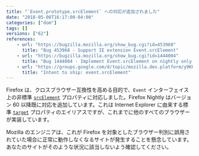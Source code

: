 ```yaml
---
title: "`Event.prototype.srcElement` への対応が追加されました"
date: "2018-05-08T16:17:00-04:00"
categories: ["dom"]
tags: []
versions: ["62"]
references:
    - url: "https://bugzilla.mozilla.org/show_bug.cgi?id=453968"
      title: "Bug 453968 - Support IE extension Event.srcElement"
    - url: "https://bugzilla.mozilla.org/show_bug.cgi?id=1444004"
      title: "Bug 1444004 - Implement Event.srcElement on nightly only for now"
    - url: "https://groups.google.com/d/topic/mozilla.dev.platform/y9KU21IBFvo/discussion"
      title: "Intent to ship: event.srcElement"
---
```

Firefox は、クロスブラウザー互換性を高める目的で、`Event` インターフェイス上の非標準 [`srcElement`](https://developer.mozilla.org/docs/Web/API/Event/srcElement) プロパティに対応しました。Firefox Nightly はバージョン 60 以降既に対応を追加しています。これは Internet Explorer に由来する標準 [`target`](https://developer.mozilla.org/docs/Web/API/Event/target) プロパティのエイリアスですが、これまでに他のすべてのブラウザーが実装しています。

Mozilla のエンジニアは、これが Firefox を対象としたブラウザー判別に誤用されていた場合に正常に動作しなくなるサイトが発生することを懸念しています。あなたのサイトがそのような状況に該当しないよう確認してください。
